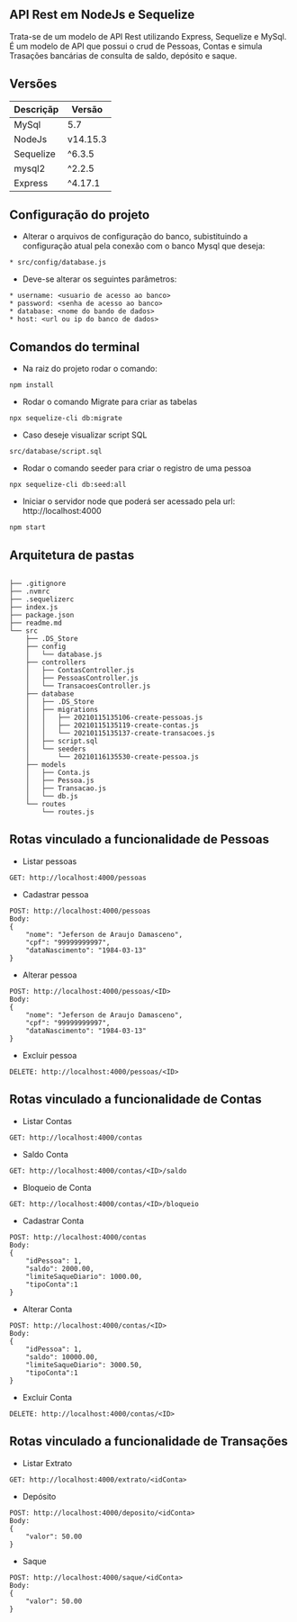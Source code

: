 ## API Rest em NodeJs e Sequelize

Trata-se de um modelo de API Rest utilizando Express, Sequelize e MySql. É um modelo de API que possui o crud de Pessoas, Contas e simula Trasações bancárias de consulta de saldo, depósito e saque.

## Versões

| Descriçãp | Versão |
|-|-|
| MySql | 5.7 |
| NodeJs | v14.15.3 |
| Sequelize | ^6.3.5 |
| mysql2 | ^2.2.5 |
| Express | ^4.17.1 |


## Configuração do projeto
- Alterar o arquivos de configuração do banco, subistituindo a configuração atual pela conexão com o banco Mysql que deseja:
```
* src/config/database.js
```

- Deve-se alterar os seguintes parâmetros:
```
* username: <usuario de acesso ao banco>
* password: <senha de acesso ao banco>
* database: <nome do bando de dados>
* host: <url ou ip do banco de dados>
```

## Comandos do terminal

- Na raiz do projeto rodar o comando:
```
npm install
```
- Rodar o comando Migrate para criar as tabelas
```
npx sequelize-cli db:migrate
```

- Caso deseje visualizar script SQL
```
src/database/script.sql
```

- Rodar o comando seeder para criar o registro de uma pessoa
```
npx sequelize-cli db:seed:all
```

- Iniciar o servidor node que poderá ser acessado pela url: http://localhost:4000
```
npm start
```

## Arquitetura de pastas
```

├── .gitignore
├── .nvmrc
├── .sequelizerc
├── index.js
├── package.json
├── readme.md
└── src
    ├── .DS_Store
    ├── config
    │   └── database.js
    ├── controllers
    │   ├── ContasController.js
    │   ├── PessoasController.js
    │   └── TransacoesController.js
    ├── database
    │   ├── .DS_Store
    │   ├── migrations
    │   │   ├── 20210115135106-create-pessoas.js
    │   │   ├── 20210115135119-create-contas.js
    │   │   └── 20210115135137-create-transacoes.js
    │   ├── script.sql
    │   └── seeders
    │       └── 20210116135530-create-pessoa.js
    ├── models
    │   ├── Conta.js
    │   ├── Pessoa.js
    │   ├── Transacao.js
    │   └── db.js
    └── routes
        └── routes.js

```

## Rotas vinculado a funcionalidade de Pessoas

- Listar pessoas
```
GET: http://localhost:4000/pessoas
```

- Cadastrar pessoa
```
POST: http://localhost:4000/pessoas
Body:
{
	"nome": "Jeferson de Araujo Damasceno",
	"cpf": "99999999997",
	"dataNascimento": "1984-03-13"
}
```

- Alterar pessoa
```
POST: http://localhost:4000/pessoas/<ID>
Body:
{
	"nome": "Jeferson de Araujo Damasceno",
	"cpf": "99999999997",
	"dataNascimento": "1984-03-13"
}
```

- Excluir pessoa
```
DELETE: http://localhost:4000/pessoas/<ID>
```

## Rotas vinculado a funcionalidade de Contas

- Listar Contas
```
GET: http://localhost:4000/contas
```

- Saldo Conta
```
GET: http://localhost:4000/contas/<ID>/saldo
```

- Bloqueio de Conta
```
GET: http://localhost:4000/contas/<ID>/bloqueio
```

- Cadastrar Conta
```
POST: http://localhost:4000/contas
Body:
{
	"idPessoa": 1,
	"saldo": 2000.00,
	"limiteSaqueDiario": 1000.00,
	"tipoConta":1
}
```

- Alterar Conta
```
POST: http://localhost:4000/contas/<ID>
Body:
{
	"idPessoa": 1,
	"saldo": 10000.00,
	"limiteSaqueDiario": 3000.50,
	"tipoConta":1
}
```

- Excluir Conta
```
DELETE: http://localhost:4000/contas/<ID>
```

## Rotas vinculado a funcionalidade de Transações

- Listar Extrato
```
GET: http://localhost:4000/extrato/<idConta>
```

- Depósito
```
POST: http://localhost:4000/deposito/<idConta>
Body:
{
	"valor": 50.00
}
```

- Saque
```
POST: http://localhost:4000/saque/<idConta>
Body:
{
	"valor": 50.00
}
```
